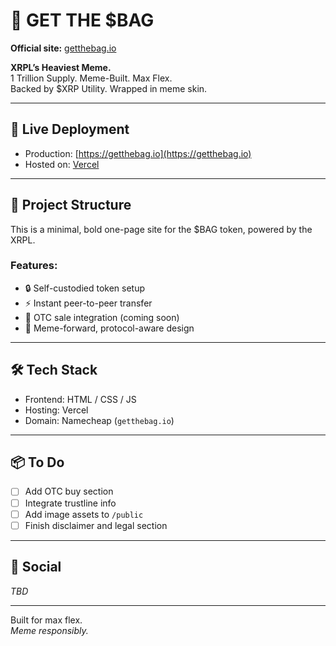 # 👜 GET THE $BAG

**Official site:** [getthebag.io](https://getthebag.io)

**XRPL’s Heaviest Meme.**  
1 Trillion Supply. Meme-Built. Max Flex.  
Backed by $XRP Utility. Wrapped in meme skin.

---

## 🔗 Live Deployment
- Production: [https://getthebag.io](https://getthebag.io)
- Hosted on: [Vercel](https://vercel.com)

---

## 💼 Project Structure
This is a minimal, bold one-page site for the $BAG token, powered by the XRPL.

### Features:
- 🔒 Self-custodied token setup
- ⚡ Instant peer-to-peer transfer
- 💸 OTC sale integration (coming soon)
- 🎨 Meme-forward, protocol-aware design

---

## 🛠️ Tech Stack
- Frontend: HTML / CSS / JS
- Hosting: Vercel
- Domain: Namecheap (`getthebag.io`)

---

## 📦 To Do
- [ ] Add OTC buy section
- [ ] Integrate trustline info
- [ ] Add image assets to `/public`
- [ ] Finish disclaimer and legal section

---

## 📣 Social
_TBD_

---

Built for max flex.  
_Meme responsibly._
